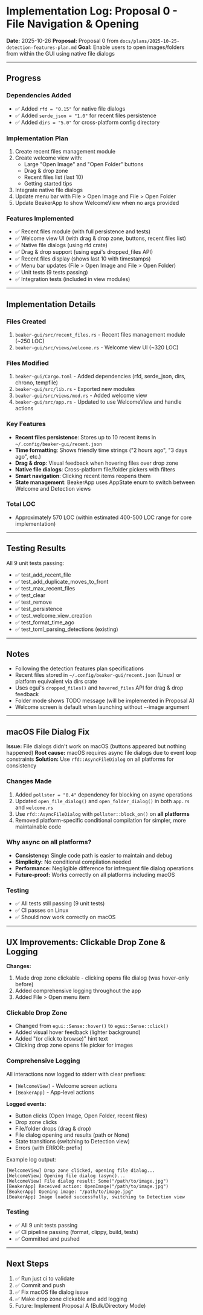 # Implementation Log: Proposal 0 - File Navigation & Opening

**Date:** 2025-10-26
**Proposal:** Proposal 0 from `docs/plans/2025-10-25-detection-features-plan.md`
**Goal:** Enable users to open images/folders from within the GUI using native file dialogs

---

## Progress

### Dependencies Added
- ✅ Added `rfd = "0.15"` for native file dialogs
- ✅ Added `serde_json = "1.0"` for recent files persistence
- ✅ Added `dirs = "5.0"` for cross-platform config directory

### Implementation Plan
1. Create recent files management module
2. Create welcome view with:
   - Large "Open Image" and "Open Folder" buttons
   - Drag & drop zone
   - Recent files list (last 10)
   - Getting started tips
3. Integrate native file dialogs
4. Update menu bar with File > Open Image and File > Open Folder
5. Update BeakerApp to show WelcomeView when no args provided

### Features Implemented
- ✅ Recent files module (with full persistence and tests)
- ✅ Welcome view UI (with drag & drop zone, buttons, recent files list)
- ✅ Native file dialogs (using rfd crate)
- ✅ Drag & drop support (using egui's dropped_files API)
- ✅ Recent files display (shows last 10 with timestamps)
- ✅ Menu bar updates (File > Open Image and File > Open Folder)
- ✅ Unit tests (9 tests passing)
- ✅ Integration tests (included in view modules)

---

## Implementation Details

### Files Created
1. `beaker-gui/src/recent_files.rs` - Recent files management module (~250 LOC)
2. `beaker-gui/src/views/welcome.rs` - Welcome view UI (~320 LOC)

### Files Modified
1. `beaker-gui/Cargo.toml` - Added dependencies (rfd, serde_json, dirs, chrono, tempfile)
2. `beaker-gui/src/lib.rs` - Exported new modules
3. `beaker-gui/src/views/mod.rs` - Added welcome view
4. `beaker-gui/src/app.rs` - Updated to use WelcomeView and handle actions

### Key Features
- **Recent files persistence**: Stores up to 10 recent items in `~/.config/beaker-gui/recent.json`
- **Time formatting**: Shows friendly time strings ("2 hours ago", "3 days ago", etc.)
- **Drag & drop**: Visual feedback when hovering files over drop zone
- **Native file dialogs**: Cross-platform file/folder pickers with filters
- **Smart navigation**: Clicking recent items reopens them
- **State management**: BeakerApp uses AppState enum to switch between Welcome and Detection views

### Total LOC
- Approximately 570 LOC (within estimated 400-500 LOC range for core implementation)

---

## Testing Results
All 9 unit tests passing:
- ✅ test_add_recent_file
- ✅ test_add_duplicate_moves_to_front
- ✅ test_max_recent_files
- ✅ test_clear
- ✅ test_remove
- ✅ test_persistence
- ✅ test_welcome_view_creation
- ✅ test_format_time_ago
- ✅ test_toml_parsing_detections (existing)

---

## Notes
- Following the detection features plan specifications
- Recent files stored in `~/.config/beaker-gui/recent.json` (Linux) or platform equivalent via dirs crate
- Uses egui's `dropped_files()` and `hovered_files` API for drag & drop feedback
- Folder mode shows TODO message (will be implemented in Proposal A)
- Welcome screen is default when launching without --image argument

---

## macOS File Dialog Fix

**Issue:** File dialogs didn't work on macOS (buttons appeared but nothing happened)
**Root cause:** macOS requires async file dialogs due to event loop constraints
**Solution:** Use `rfd::AsyncFileDialog` on all platforms for consistency

### Changes Made
1. Added `pollster = "0.4"` dependency for blocking on async operations
2. Updated `open_file_dialog()` and `open_folder_dialog()` in both `app.rs` and `welcome.rs`
3. Use `rfd::AsyncFileDialog` with `pollster::block_on()` on **all platforms**
4. Removed platform-specific conditional compilation for simpler, more maintainable code

### Why async on all platforms?
- **Consistency:** Single code path is easier to maintain and debug
- **Simplicity:** No conditional compilation needed
- **Performance:** Negligible difference for infrequent file dialog operations
- **Future-proof:** Works correctly on all platforms including macOS

### Testing
- ✅ All tests still passing (9 unit tests)
- ✅ CI passes on Linux
- ✅ Should now work correctly on macOS

---

## UX Improvements: Clickable Drop Zone & Logging

**Changes:**
1. Made drop zone clickable - clicking opens file dialog (was hover-only before)
2. Added comprehensive logging throughout the app
3. Added File > Open menu item

### Clickable Drop Zone
- Changed from `egui::Sense::hover()` to `egui::Sense::click()`
- Added visual hover feedback (lighter background)
- Added "(or click to browse)" hint text
- Clicking drop zone opens file picker for images

### Comprehensive Logging
All interactions now logged to stderr with clear prefixes:
- `[WelcomeView]` - Welcome screen actions
- `[BeakerApp]` - App-level actions

**Logged events:**
- Button clicks (Open Image, Open Folder, recent files)
- Drop zone clicks
- File/folder drops (drag & drop)
- File dialog opening and results (path or None)
- State transitions (switching to Detection view)
- Errors (with ERROR: prefix)

Example log output:
```
[WelcomeView] Drop zone clicked, opening file dialog...
[WelcomeView] Opening file dialog (async)...
[WelcomeView] File dialog result: Some("/path/to/image.jpg")
[BeakerApp] Received action: OpenImage("/path/to/image.jpg")
[BeakerApp] Opening image: "/path/to/image.jpg"
[BeakerApp] Image loaded successfully, switching to Detection view
```

### Testing
- ✅ All 9 unit tests passing
- ✅ CI pipeline passing (format, clippy, build, tests)
- ✅ Committed and pushed

---

## Next Steps
1. ✅ Run just ci to validate
2. ✅ Commit and push
3. ✅ Fix macOS file dialog issue
4. ✅ Make drop zone clickable and add logging
5. Future: Implement Proposal A (Bulk/Directory Mode)
